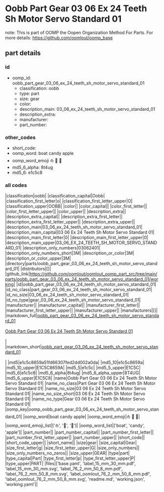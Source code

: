 # Oobb Part Gear 03 06 Ex 24 Teeth Sh Motor Servo Standard 01  

note: This is part of OOMP the Oopen Organization Method For Parts. For more details: https://github.com/oomlout/oomp_base

##  part details





### id
* oomp_id: oobb_part_gear_03_06_ex_24_teeth_sh_motor_servo_standard_01
  * classification: oobb
  * type: part
  * size: gear
  * color: 
  * description_main: 03_06_ex_24_teeth_sh_motor_servo_standard_01
  * description_extra: 
  * manufacturer: 
  * part_number: 

### other_codes
* short_code: 
* oomp_word: boat candy apple
* oomp_word_emoji :boat: :candy: :apple:
* md5_6_alpha: 8t4ug
* md5_6: e1c5c8

### all codes 
|classification|oobb|
|classification_capital|Oobb|
|classification_first_letter|o|
|classification_first_letter_upper|O|
|classification_upper|OOBB|
|color||
|color_capital||
|color_first_letter||
|color_first_letter_upper||
|color_upper||
|description_extra||
|description_extra_capital||
|description_extra_first_letter||
|description_extra_first_letter_upper||
|description_extra_upper||
|description_main|03_06_ex_24_teeth_sh_motor_servo_standard_01|
|description_main_capital|03 06 Ex 24 Teeth Sh Motor Servo Standard 01|
|description_main_first_letter|0|
|description_main_first_letter_upper|0|
|description_main_upper|03_06_EX_24_TEETH_SH_MOTOR_SERVO_STANDARD_01|
|description_only_numbers|03062401|
|description_only_numbers_short|3M|
|description_or_color|3M|
|description_or_color_upper|3M|
|directory|parts/oobb_part_gear_03_06_ex_24_teeth_sh_motor_servo_standard_01|
|distributors|[]|
|github_link|https://github.com/oomlout/oomlout_oomp_part_src/tree/main/parts/oobb_part_gear_03_06_ex_24_teeth_sh_motor_servo_standard_01/working|
|id|oobb_part_gear_03_06_ex_24_teeth_sh_motor_servo_standard_01|
|id_no_class|part_gear_03_06_ex_24_teeth_sh_motor_servo_standard_01|
|id_no_size|03_06_ex_24_teeth_sh_motor_servo_standard_01|
|id_no_type|gear_03_06_ex_24_teeth_sh_motor_servo_standard_01|
|manufacturer||
|manufacturer_capital||
|manufacturer_first_letter||
|manufacturer_first_letter_upper||
|manufacturer_upper||
|manufacturers|[]|
|markdown_full|[oobb_part_gear_03_06_ex_24_teeth_sh_motor_servo_standard_01](https://github.com/oomlout/oomlout_oomp_part_src/tree/main/parts/oobb_part_gear_03_06_ex_24_teeth_sh_motor_servo_standard_01/working)<br>[](https://github.com/oomlout/oomlout_oomp_part_src/tree/main/parts/oobb_part_gear_03_06_ex_24_teeth_sh_motor_servo_standard_01/working)<br>[Oobb Part Gear 03 06 Ex 24 Teeth Sh Motor Servo Standard 01](https://github.com/oomlout/oomlout_oomp_part_src/tree/main/parts/oobb_part_gear_03_06_ex_24_teeth_sh_motor_servo_standard_01/working)<br><br>|
|markdown_short|[oobb_part_gear_03_06_ex_24_teeth_sh_motor_servo_standard_01](https://github.com/oomlout/oomlout_oomp_part_src/tree/main/parts/oobb_part_gear_03_06_ex_24_teeth_sh_motor_servo_standard_01/working)<br><br>|
|md5|e1c5c8659a51fd66307fed2dd002a0da|
|md5_10|e1c5c8659a|
|md5_10_upper|E1C5C8659A|
|md5_5|e1c5c|
|md5_5_upper|E1C5C|
|md5_6|e1c5c8|
|md5_6_alpha|8t4ug|
|md5_6_alpha_upper|8T4UG|
|md5_6_upper|E1C5C8|
|name|Oobb Part Gear 03 06 Ex 24 Teeth Sh Motor Servo Standard 01|
|name_no_class|Part Gear 03 06 Ex 24 Teeth Sh Motor Servo Standard 01|
|name_no_size|03 06 Ex 24 Teeth Sh Motor Servo Standard 01|
|name_no_size_short|03 06 Ex 24 Teeth Sh Motor Servo Standard 01|
|name_no_type|Gear 03 06 Ex 24 Teeth Sh Motor Servo Standard 01|
|oomp_key|oomp_oobb_part_gear_03_06_ex_24_teeth_sh_motor_servo_standard_01|
|oomp_word|boat candy apple|
|oomp_word_emoji|:boat: :candy: :apple:|
|oomp_word_emoji_list|[':boat:', ':candy:', ':apple:']|
|oomp_word_list|['boat', 'candy', 'apple']|
|part_number||
|part_number_capital||
|part_number_first_letter||
|part_number_first_letter_upper||
|part_number_upper||
|short_code||
|short_code_upper||
|short_name||
|size|gear|
|size_capital|Gear|
|size_first_letter|g|
|size_first_letter_upper|G|
|size_only_numbers||
|size_only_numbers_no_zeros||
|size_upper|GEAR|
|type|part|
|type_capital|Part|
|type_first_letter|p|
|type_first_letter_upper|P|
|type_upper|PART|
|files|['base.yaml', 'label_15_mm_30_mm.pdf', 'label_15_mm_30_mm.svg', 'label_76_2_mm_50_8_mm.pdf', 'label_76_2_mm_50_8_mm.svg', 'label_oomlout_76_2_mm_50_8_mm.pdf', 'label_oomlout_76_2_mm_50_8_mm.svg', 'readme.md', 'working.json', 'working.yaml']|
